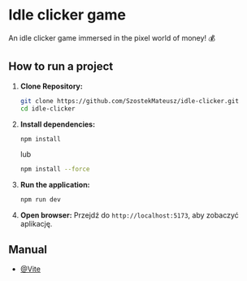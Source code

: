 
# Idle clicker game

An idle clicker game immersed in the pixel world of money! 💰 




## How to run a project

1. **Clone Repository:**
    ```sh
    git clone https://github.com/SzostekMateusz/idle-clicker.git
    cd idle-clicker
    ```
2. **Install dependencies:**
    ```sh
    npm install
    ```
    lub
    ```sh
    npm install --force
    ```
3. **Run the application:**
    ```sh
    npm run dev
    ```
4. **Open browser:**
    Przejdź do `http://localhost:5173`, aby zobaczyć aplikację.


## Manual

- [@Vite](https://vitejs.dev/guide/e)

